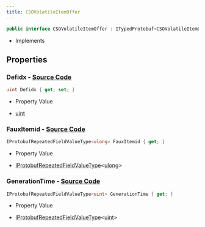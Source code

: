 ```yaml
---
title: CSOVolatileItemOffer
---
```


```csharp
public interface CSOVolatileItemOffer : ITypedProtobuf<CSOVolatileItemOffer>, INativeHandle
```

- Implements

## Properties

### **Defidx** - [Source Code](https://github.com/swiftly-solution/swiftlys2/blob/main/managed/src/SwiftlyS2.Generated/Protobufs/Interfaces/CSOVolatileItemOffer.cs#L13)

```csharp
uint Defidx { get; set; }
```

- Property Value

- [uint](https://learn.microsoft.com/dotnet/api/system.uint32)

### **FauxItemid** - [Source Code](https://github.com/swiftly-solution/swiftlys2/blob/main/managed/src/SwiftlyS2.Generated/Protobufs/Interfaces/CSOVolatileItemOffer.cs#L16)

```csharp
IProtobufRepeatedFieldValueType<ulong> FauxItemid { get; }
```

- Property Value

- [IProtobufRepeatedFieldValueType](/docs/api/shared/netmessages/iprotobufrepeatedfieldvaluetype-1)<[ulong](https://learn.microsoft.com/dotnet/api/system.uint64)>

### **GenerationTime** - [Source Code](https://github.com/swiftly-solution/swiftlys2/blob/main/managed/src/SwiftlyS2.Generated/Protobufs/Interfaces/CSOVolatileItemOffer.cs#L19)

```csharp
IProtobufRepeatedFieldValueType<uint> GenerationTime { get; }
```

- Property Value

- [IProtobufRepeatedFieldValueType](/docs/api/shared/netmessages/iprotobufrepeatedfieldvaluetype-1)<[uint](https://learn.microsoft.com/dotnet/api/system.uint32)>

